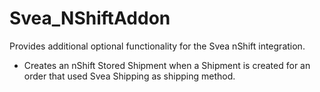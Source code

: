 # Svea_NShiftAddon #

Provides additional optional functionality for the Svea nShift integration.

* Creates an nShift Stored Shipment when a Shipment is created for an order that used Svea Shipping as shipping method.